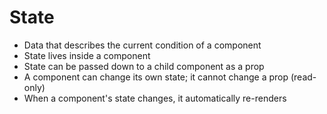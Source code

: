 # State

* Data that describes the current condition of a component
* State lives inside a component
* State can be passed down to a child component as a prop
* A component can change its own state; it cannot change a prop (read-only)
* When a component's state changes, it automatically re-renders

